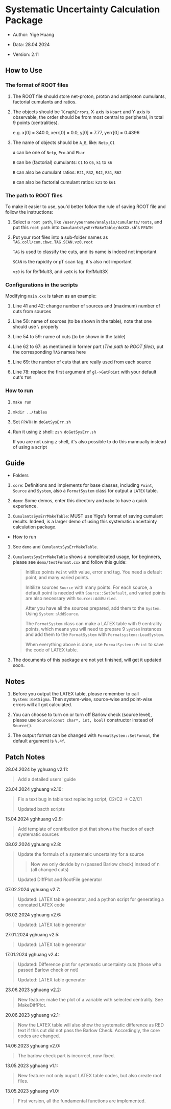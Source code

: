 # Systematic Uncertainty Calculation Package

* Author: Yige Huang

* Data: 28.04.2024

* Version: 2.11

## How to Use

### The format of ROOT files

1. The ROOT file should store net-proton, proton and antiproton cumulants, factorial cumulants and ratios.

2. The objects should be `TGraphErrors`, X-axis is `Npart` and Y-axis is observable, the order should be from most central to peripheral, in total 9 points (centralities).

    e.g. x[0] = 340.0, xerr[0] = 0.0, y[0] = 7.77, yerr[0] = 0.4396

3. The name of objects should be `A_B`, like: `Netp_C1`

    `A` can be one of `Netp`, `Pro` and `Pbar`

    `B` can be (factorial) cumulants: `C1` to `C6`, `k1` to `k6`

    `B` can also be cumulant ratios: `R21`, `R32`, `R42`, `R51`, `R62`

    `B` can also be factorial cumulant ratios: `k21` to `k61`

### The path to ROOT files

To make it easier to use, you'd better follow the rule of saving ROOT file and follow the instructions:

1. Select a `root path`, like `/user/yourname/analysis/cumulants/roots`, and put this `root path` into `CumulantsSysErrMakeTable/doXXX.sh`'s `FPATH`

2. Put your root files into a sub-folder names as `TAG.coll/cum.cbwc.TAG.SCAN.vz0.root`

    `TAG` is used to classify the cuts, and its name is indeed not important

    `SCAN` is the rapidity or pT scan tag, it's also not important

    `vz0` is for RefMult3, and `vz0X` is for RefMult3X

### Configurations in the scripts

Modifying `main.cxx` is taken as an example:

1. Line 41 and 42: change number of sources and (maximum) number of cuts from sources

2. Line 50: name of sources (to be shown in the table), note that one should use `\` properly

3. Line 54 to 59: name of cuts (to be shown in the table)

4. Line 62 to 67: as mentioned in former part (*The path to ROOT files*), put the corresponding `TAG` names here

5. Line 69: the number of cuts that are really used from each source

6. Line 78: replace the first argument of `gl->GetPoint` with your default cut's `TAG`

### How to run

1. `make run`

2. `mkdir ../tables`

3. Set `FPATH` in `doGetSysErr.sh`

4. Run it using z shell: `zsh doGetSysErr.sh`

    If you are not using z shell, it's also possible to do this mannually instead of using a script

## Guide

* Folders

1. `core`: Definitions and implements for base classes, including `Point`, `Source` and `System`, also a `FormatSystem` class for output a `LATEX` table.

2. `demo`: Some demos, enter this directory and `make` to have a quick experience.

3. `CumulantsSysErrMakeTable`: MUST use Yige's format of saving cumulant results. Indeed, is a larger demo of using this systematic uncertainty calculation package.

* How to run

1. See `demo` and `CumulantsSysErrMakeTable`.

2. `CumulantsSysErrMakeTable` shows a complecated usage, for beginners, please see `demo/testFormat.cxx` and follow this guide:

    > Initilize points `Point` with value, error and tag. You need a default point, and many varied points.
    >
    > Initilize sources `Source` with many points. For each source, a default point is needed with `Source::SetDefault`, and varied points are also necessary with `Source::AddVaried`.
    >
    > After you have all the sources prepared, add them to the `System`. Using `System::AddSource`.
    >
    > The `FormatSystem` class can make a LATEX table with 9 centrality points, which means you will need to prepare 9 `System` instances and add them to the `FormatSystem` with `Formatsystem::LoadSystem`.
    >
    > When everything above is done, use `FormatSystem::Print` to save the code of LATEX table.

3. The documents of this package are not yet finished, will get it updated soon.

## Notes

1. Before you output the LATEX table, please remember to call `System::GetSigma`. Then system-wise, source-wise and point-wise errors will all got calculated.

2. You can choose to turn on or turn off Barlow check (source level), please use `Source(const char*, int, bool)` constructor instead of `Source()`.

3. The output format can be changed with `FormatSystem::SetFormat`, the default argument is `%.4f`.

## Patch Notes

28.04.2024 by yghuang v2.11:

> Add a detailed users' guide

23.04.2024 yghuang v2.10:

> Fix a text bug in table text replacing script, C2/C2 -> C2/C1
>
> Updated bacth scripts

15.04.2024 yghhuang v2.9:

> Add template of contribution plot that shows the fraction of each systematic sources

08.02.2024 yghuang v2.8:

> Update the formula of a systematic uncertainty for a source
>
>> Now we only devide by n (passed Barlow check) instead of n (all changed cuts)
>
> Updated DiffPlot and RootFile generator

07.02.2024 yghuang v2.7:

> Updated: LATEX table generator, and a python script for generating a concated LATEX code

06.02.2024 yghuang v2.6:

> Updated: LATEX table generator

27.01.2024 yghuang v2.5:

> Updated: LATEX table generator

17.01.2024 yghuang v2.4:

> Updated: Difference plot for systematic uncertainty cuts (those who passed Barlow check or not)
>
> Updated: LATEX table generator

23.06.2023 yghuang v2.2:

> New feature: make the plot of a variable with selected centrality. See MakeDiffPlot.

20.06.2023 yghuang v2.1:

> Now the LATEX table will also show the systematic difference as RED text if this cut did not pass the Barlow Check.
> Accordingly, the core codes are changed.

14.06.2023 yghuang v2.0:

> The barlow check part is incorrect, now fixed.

13.05.2023 yghuang v1.1:

> New feature: not only ouput LATEX table codes, but also create root files.

13.05.2023 yghuang v1.0:

> First version, all the fundamental functions are implemented.
